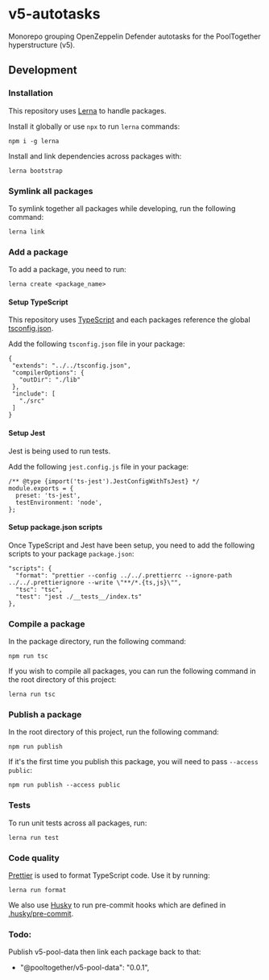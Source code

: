 # v5-autotasks

Monorepo grouping OpenZeppelin Defender autotasks for the PoolTogether hyperstructure (v5).

## Development

### Installation

This repository uses [Lerna](https://lerna.js.org/) to handle packages.

Install it globally or use `npx` to run `lerna` commands:

```
npm i -g lerna
```

Install and link dependencies across packages with:

```
lerna bootstrap
```

### Symlink all packages

To symlink together all packages while developing, run the following command:

```
lerna link
```

### Add a package

To add a package, you need to run:

```
lerna create <package_name>
```

#### Setup TypeScript

This repository uses [TypeScript](https://www.typescriptlang.org/) and each packages reference the global [tsconfig.json](./tsconfig.json).

Add the following `tsconfig.json` file in your package:

```
{
 "extends": "../../tsconfig.json",
 "compilerOptions": {
   "outDir": "./lib"
 },
 "include": [
   "./src"
 ]
}
```

#### Setup Jest

Jest is being used to run tests.

Add the following `jest.config.js` file in your package:

```
/** @type {import('ts-jest').JestConfigWithTsJest} */
module.exports = {
  preset: 'ts-jest',
  testEnvironment: 'node',
};
```

#### Setup package.json scripts

Once TypeScript and Jest have been setup, you need to add the following scripts to your package `package.json`:

```
"scripts": {
  "format": "prettier --config ../../.prettierrc --ignore-path ../../.prettierignore --write \"**/*.{ts,js}\"",
  "tsc": "tsc",
  "test": "jest ./__tests__/index.ts"
},
```

### Compile a package

In the package directory, run the following command:

```
npm run tsc
```

If you wish to compile all packages, you can run the following command in the root directory of this project:

```
lerna run tsc
```

### Publish a package

In the root directory of this project, run the following command:

```
npm run publish
```

If it's the first time you publish this package, you will need to pass `--access public`:

```
npm run publish --access public
```

### Tests

To run unit tests across all packages, run:

```
lerna run test
```

### Code quality

[Prettier](https://prettier.io) is used to format TypeScript code. Use it by running:

```
lerna run format
```

We also use [Husky](https://typicode.github.io/husky/#/) to run pre-commit hooks which are defined in [.husky/pre-commit](.husky/pre-commit).

### Todo:

Publish v5-pool-data then link each package back to that:

- "@pooltogether/v5-pool-data": "0.0.1",

